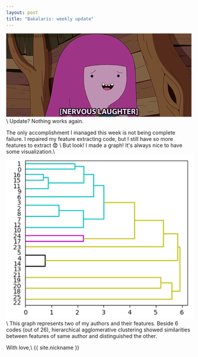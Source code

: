 ```yaml
---
layout: post
title: "Bakalaris: weekly update"
---
```

![alt text](/assets/nervous.gif)\\
Update? Nothing works again.

The only accomplishment I managed this week is not being complete failure. I repaired my feature extracting code, but I still have so more features to extract :fearful: \\
But look! I made a graph! It's always nice to have some visualization.\\
![alt text](/assets/graph.png)\\
This graph represents two of my authors and their features. Beside 6 codes (out of 26), hierarchical agglomerative clustering showed similarities between features of same author 
and distinguished the other.

With love,\\
{{ site.nickname }}

